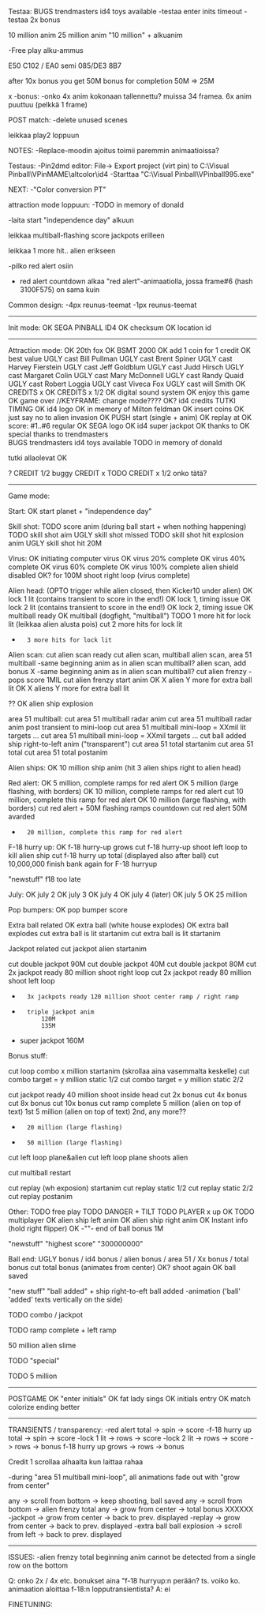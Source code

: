 Testaa:
BUGS	trendmasters id4 toys available
-testaa enter inits timeout
-testaa 2x bonus

10 million anim
25 million anim
"10 million" + alkuanim


-Free play alku-ammus





E50
C102 / EA0 semi	085/DE3
8B7



after 10x bonus you get 50M bonus for completion
50M => 25M

x -bonus:
-onko 4x anim kokonaan tallennettu? muissa 34 framea. 
6x anim puuttuu (pelkkä 1 frame)

 

POST match:
-delete unused scenes




leikkaa play2 loppuun


NOTES:
-Replace-moodin ajoitus toimii paremmin animaatioissa?


Testaus:
-Pin2dmd editor: File-> Export project (virt pin) to C:\Visual Pinball\VPinMAME\altcolor\id4
-Starttaa "C:\Visual Pinball\VPinball995.exe"

NEXT:
-"Color conversion PT"

attraction mode loppuun:
	-TODO	in memory of donald
















-laita start "independence day" alkuun

leikkaa multiball-flashing score jackpots erilleen

leikkaa 1 more hit.. alien erikseen




-pilko red alert osiin
 * red alert countdown alkaa "red alert"-animaatiolla, jossa frame#6 (hash 3100F575) on sama kuin 



Common design:
-4px reunus-teemat
-1px reunus-teemat







-------------------------------------------------------------------------------

Init mode:
OK		SEGA PINBALL ID4
OK		checksum
OK		location id

-------------------------------------------------------------------------------

Attraction mode:
OK		20th fox
OK	 	BSMT 2000
OK		add 1 coin for 1 credit
OK		best value
UGLY	cast Bill Pullman
UGLY	cast Brent Spiner
UGLY	cast Harvey Fierstein
UGLY	cast Jeff Goldblum
UGLY	cast Judd Hirsch
UGLY	cast Margaret Colin
UGLY	cast Mary McDonnell
UGLY	cast Randy Quaid
UGLY	cast Robert Loggia
UGLY	cast Viveca Fox
UGLY	cast will Smith
OK		CREDITS x
OK	 	CREDITS x 1/2
OK		digital sound system
OK		enjoy this game
OK		game over 					//KEYFRAME: change mode????
OK? 	id4 credits					TUTKI TIMING
OK		id4 logo
OK		in memory of Milton feldman
OK		insert coins
OK		just say no to alien invasion
OK		PUSH start (single + anim)
OK		replay at
OK		score: #1..#6 regular
OK		SEGA logo
OK		id4 super jackpot
OK		thanks to
OK		special thanks to trendmasters			
BUGS	trendmasters id4 toys available
TODO	in memory of donald

tutki allaolevat
OK		<score>	

? 		CREDIT 1/2
buggy	CREDIT x 
TODO 	CREDIT x 1/2  onko tätä?



-------------------------------------------------------------------------------

Game mode:

Start:
OK	start planet + "independence day"

Skill shot:
TODO	score anim (during ball start + when nothing happening)
TODO 	skill shot aim
UGLY 	skill shot missed
TODO	skill shot hit explosion anim
UGLY 	skill shot hit 20M

Virus:
OK		initiating computer virus
OK		virus 20% complete
OK		virus 40% complete
OK		virus 60% complete
OK		virus 100% complete alien shield disabled
OK?		for 100M shoot right loop (virus complete)

Alien head: (OPTO trigger while alien closed, then Kicker10 under alien)
OK	 	lock 1 lit (contains transient to score in the end!)
OK		lock 1, timing issue
OK	 	lock 2 lit (contains transient to score in the end!)
OK		lock 2, timing issue
OK		multiball ready
OK		multiball (dogfight, "multiball")
TODO 	1 more hit for lock lit (leikkaa alien alusta pois)
cut 	2 more hits for lock lit
-	 	3 more hits for lock lit

Alien scan:
cut 	alien scan ready
cut 	alien scan, multiball
		alien scan, area 51 multiball -same beginning anim as in alien scan multiball?
		alien scan, add bonus X -same beginning anim as in alien scan multiball?
cut		alien frenzy - pops score 1MIL
cut		alien frenzy start anim
OK		X alien Y more for extra ball lit 
OK		X aliens Y more for extra ball lit
		
??
OK	 	alien ship explosion

area 51 multiball:
cut		area 51 multiball radar anim
cut		area 51 multiball radar anim post transient to mini-loop
cut		area 51 multiball mini-loop = XXmil lit targets ...
cut		area 51 multiball mini-loop = XXmil targets ...
cut		ball added ship right-to-left anim ("transparent")
cut		area 51 total startanim
cut		area 51 total <score>
cut		area 51 total postanim
		

Alien ships:
OK		10 million ship anim (hit 3 alien ships right to alien head)



Red alert:
OK		5 million, complete ramps for red alert
OK		5 million (large flashing, with borders)
OK		10 million, complete ramps for red alert
cut		10 million, complete this ramp for red alert
OK		10 million (large flashing, with borders)
cut		red alert + 50M flashing ramps countdown
cut		red alert 50M avarded
		
-		20 million, complete this ramp for red alert

F-18 hurry up:
OK		f-18 hurry-up grows
cut		f-18 hurry-up shoot left loop to kill alien ship
cut		f-18 hurry up total (displayed also after ball)
cut		10,000,000 finish bank again for F-18 hurryup

"newstuff"	f18 too late

July:
OK		july 2
OK		july 3
OK		july 4
OK		july 4 (later)
OK		july 5
OK		25 million

Pop bumpers:
OK		pop bumper score



Extra ball related
OK		extra ball (white house explodes)
OK		extra ball explodes
cut		extra ball is lit startanim
cut		extra ball is lit startanim


Jackpot related
cut		jackpot alien startanim

cut 	double jackpot 90M
cut 	double jackpot 40M
cut 	double jackpot 80M
cut		2x jackpot ready 80 million shoot right loop
cut		2x jackpot ready 80 million shoot left loop


-		3x jackpots ready 120 million shoot center ramp / right ramp		

-		triple jackpot anim
			120M
			135M
- super jackpot 
		160M
			
			
Bonus stuff:


			
cut		loop combo x million startanim (skrollaa aina vasemmalta keskelle)
cut		combo target = y million static 1/2
cut		combo target = y million static 2/2


			


			

			
			


			

cut		jackpot ready 40 million shoot inside head
cut		2x bonus
cut		4x bonus
cut		8x bonus
cut		10x bonus
cut		ramp complete
		5 million (alien on top of text) 1st 
		5 million (alien on top of text) 2nd, any more??
-		20 million (large flashing)
-		50 million (large flashing)
cut		left loop plane&alien
cut		left loop plane shoots alien

cut 	multiball restart

		
cut 	replay (wh exposion) startanim
cut 	replay static 1/2
cut 	replay static 2/2
cut 	replay postanim	






Other:
TODO	free play
TODO	DANGER + TILT
TODO	PLAYER x up
OK		<score>
TODO	multiplayer <scores>
OK		alien ship left anim
OK		alien ship right anim
OK		Instant info (hold right flipper)
OK		-""- end of ball bonus 1M


"newstuff"	"highest score" "300000000"


Ball end:
UGLY	bonus / id4 bonus / alien bonus / area 51 / Xx bonus / total bonus
cut		total bonus (animates from center)
OK?		shoot again
OK		ball saved
		
		
		
"new stuff"	"ball added" +  ship right-to-eft
		ball added -animation ('ball' 'added' texts vertically on the side)

TODO	combo / jackpot

TODO 	ramp complete + left ramp



50 million alien slime

TODO	"special"



TODO	5 million




-------------------------------------------------------------------------------

POSTGAME
OK		"enter initials"
OK		fat lady sings
OK		initials entry
OK		match							colorize ending better

-------------------------------------------------------------------------------

TRANSIENTS / transparency:
-red alert total -> spin -> score
-f-18 hurry up total -> spin -> score
-lock 1 lit -> rows -> score
-lock 2 lit -> rows -> score
<score> -> rows -> bonus
f-18 hurry up grows -> rows -> bonus


Credit 1 scrollaa alhaalta kun laittaa rahaa

-during "area 51 multiball mini-loop", all animations fade out with "grow from center"

any -> scroll from bottom -> keep shooting, ball saved 
any -> scroll from bottom -> alien frenzy total
any -> grow from center -> total bonus XXXXXX 
-jackpot -> grow from center -> back to prev. displayed
-replay -> grow from center -> back to prev. displayed
-extra ball ball explosion -> scroll from left -> back to prev. displayed



-------------------------------------------------------------------------------

ISSUES:
-alien frenzy total beginning anim cannot be detected from a single row on the bottom

Q: onko 2x / 4x etc. bonukset aina "f-18 hurryup:n perään? ts. voiko ko. animaation aloittaa f-18:n lopputransientista? 
A: ei





FINETUNING:
